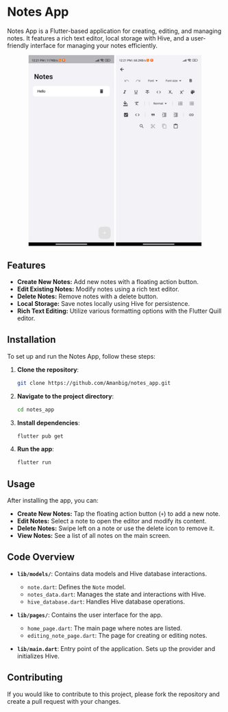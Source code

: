 # Notes App

Notes App is a Flutter-based application for creating, editing, and managing notes. It features a rich text editor, local storage with Hive, and a user-friendly interface for managing your notes efficiently.

<div align="center">
  <img src="https://github.com/Amanbig/notes_app/blob/main/images/image2.jpg" alt="Home Screen" width="200"/>
  <img src="https://github.com/Amanbig/notes_app/blob/main/images/image1.jpg" alt="Edit Note" width="200"/>
</div>

## Features

- **Create New Notes:** Add new notes with a floating action button.
- **Edit Existing Notes:** Modify notes using a rich text editor.
- **Delete Notes:** Remove notes with a delete button.
- **Local Storage:** Save notes locally using Hive for persistence.
- **Rich Text Editing:** Utilize various formatting options with the Flutter Quill editor.

## Installation

To set up and run the Notes App, follow these steps:

1. **Clone the repository**:
    ```bash
    git clone https://github.com/Amanbig/notes_app.git
    ```

2. **Navigate to the project directory**:
    ```bash
    cd notes_app
    ```

3. **Install dependencies**:
    ```bash
    flutter pub get
    ```

4. **Run the app**:
    ```bash
    flutter run
    ```

## Usage

After installing the app, you can:

- **Create New Notes:** Tap the floating action button (`+`) to add a new note.
- **Edit Notes:** Select a note to open the editor and modify its content.
- **Delete Notes:** Swipe left on a note or use the delete icon to remove it.
- **View Notes:** See a list of all notes on the main screen.

## Code Overview

- **`lib/models/`**: Contains data models and Hive database interactions.
    - `note.dart`: Defines the `Note` model.
    - `notes_data.dart`: Manages the state and interactions with Hive.
    - `hive_database.dart`: Handles Hive database operations.

- **`lib/pages/`**: Contains the user interface for the app.
    - `home_page.dart`: The main page where notes are listed.
    - `editing_note_page.dart`: The page for creating or editing notes.

- **`lib/main.dart`**: Entry point of the application. Sets up the provider and initializes Hive.

## Contributing

If you would like to contribute to this project, please fork the repository and create a pull request with your changes.
